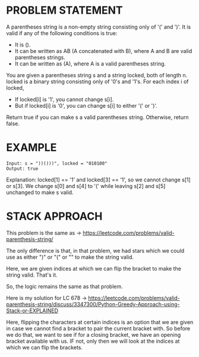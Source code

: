 # PROBLEM STATEMENT

A parentheses string is a non-empty string consisting only of '(' and ')'. It is valid if any of the following conditions is true:

 - It is ().
 - It can be written as AB (A concatenated with B), where A and B are valid parentheses strings.
 - It can be written as (A), where A is a valid parentheses string.

You are given a parentheses string s and a string locked, both of length n. locked is a binary string consisting only of '0's and '1's. For each index i of locked,

 - If locked[i] is '1', you cannot change s[i].
 - But if locked[i] is '0', you can change s[i] to either '(' or ')'.

Return true if you can make s a valid parentheses string. Otherwise, return false.

# EXAMPLE

    Input: s = "))()))", locked = "010100"
    Output: true

Explanation: locked[1] == '1' and locked[3] == '1', so we cannot change s[1] or s[3].
We change s[0] and s[4] to '(' while leaving s[2] and s[5] unchanged to make s valid.

# STACK APPROACH

This problem is the same as -> https://leetcode.com/problems/valid-parenthesis-string/

The only difference is that, in that problem, we had stars which we could use as either ")" or "(" or "" to make the string valid.

Here, we are given indices at which we can flip the bracket to make the string valid. That's it.

So, the logic remains the same as that problem. 

Here is my solution for LC 678 -> https://leetcode.com/problems/valid-parenthesis-string/discuss/3347300/Python-Greedy-Approach-using-Stack-or-EXPLAINED

Here, flipping the characters at certain indices is an option that we are given in case we cannot find a bracket to pair the current bracket with. So before we do that, we want to see if for a closing bracket, we have an opening bracket available with us. IF not, only then we will look at the indices at which we can flip the brackets.